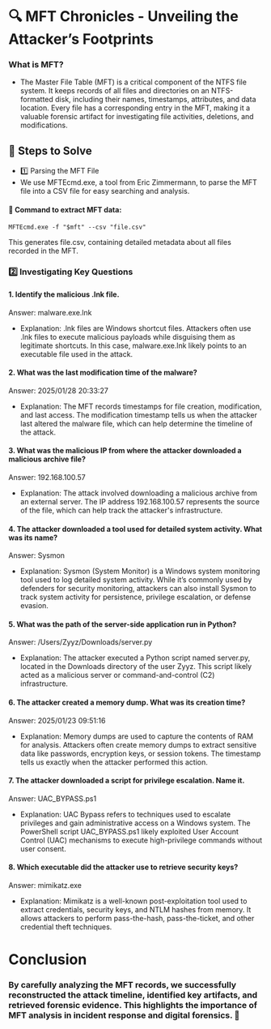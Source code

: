 # 🔍 MFT Chronicles - Unveiling the Attacker’s Footprints
###  What is MFT?
- The Master File Table (MFT) is a critical component of the NTFS file system. It keeps records of all files and directories on an NTFS-formatted disk, including their names, timestamps, attributes, and data location. Every file has a corresponding entry in the MFT, making it a valuable forensic artifact for investigating file activities, deletions, and modifications.

## 📌 Steps to Solve
- 1️⃣ Parsing the MFT File
- We use MFTEcmd.exe, a tool from Eric Zimmermann, to parse the MFT file into a CSV file for easy searching and analysis.

#### 🔹 Command to extract MFT data:
```
MFTEcmd.exe -f "$mft" --csv "file.csv"
```
This generates file.csv, containing detailed metadata about all files recorded in the MFT.

### 2️⃣ Investigating Key Questions
####  1. Identify the malicious .lnk file.
Answer: malware.exe.lnk
- Explanation: .lnk files are Windows shortcut files. Attackers often use .lnk files to execute malicious payloads while disguising them as legitimate shortcuts. In this case, malware.exe.lnk likely points to an executable file used in the attack.

####  2. What was the last modification time of the malware?
Answer: 2025/01/28 20:33:27
- Explanation: The MFT records timestamps for file creation, modification, and last access. The modification timestamp tells us when the attacker last altered the malware file, which can help determine the timeline of the attack.

####  3. What was the malicious IP from where the attacker downloaded a malicious archive file?
Answer: 192.168.100.57
- Explanation: The attack involved downloading a malicious archive from an external server. The IP address 192.168.100.57 represents the source of the file, which can help track the attacker's infrastructure.

####  4. The attacker downloaded a tool used for detailed system activity. What was its name?
Answer: Sysmon
- Explanation: Sysmon (System Monitor) is a Windows system monitoring tool used to log detailed system activity. While it’s commonly used by defenders for security monitoring, attackers can also install Sysmon to track system activity for persistence, privilege escalation, or defense evasion.

####  5. What was the path of the server-side application run in Python?
Answer: /Users/Zyyz/Downloads/server.py
- Explanation: The attacker executed a Python script named server.py, located in the Downloads directory of the user Zyyz. This script likely acted as a malicious server or command-and-control (C2) infrastructure.

####  6. The attacker created a memory dump. What was its creation time?
Answer: 2025/01/23 09:51:16
- Explanation: Memory dumps are used to capture the contents of RAM for analysis. Attackers often create memory dumps to extract sensitive data like passwords, encryption keys, or session tokens. The timestamp tells us exactly when the attacker performed this action.

####  7. The attacker downloaded a script for privilege escalation. Name it.
Answer: UAC_BYPASS.ps1
- Explanation: UAC Bypass refers to techniques used to escalate privileges and gain administrative access on a Windows system. The PowerShell script UAC_BYPASS.ps1 likely exploited User Account Control (UAC) mechanisms to execute high-privilege commands without user consent.

####  8. Which executable did the attacker use to retrieve security keys?
Answer: mimikatz.exe
- Explanation: Mimikatz is a well-known post-exploitation tool used to extract credentials, security keys, and NTLM hashes from memory. It allows attackers to perform pass-the-hash, pass-the-ticket, and other credential theft techniques.

#  Conclusion
### By carefully analyzing the MFT records, we successfully reconstructed the attack timeline, identified key artifacts, and retrieved forensic evidence. This highlights the importance of MFT analysis in incident response and digital forensics. 🚀
